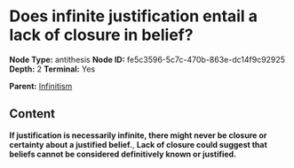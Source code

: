 # Does infinite justification entail a lack of closure in belief?

**Node Type:** antithesis
**Node ID:** fe5c3596-5c7c-470b-863e-dc14f9c92925
**Depth:** 2
**Terminal:** Yes

**Parent:** [Infinitism](infinitism.md)

## Content

**If justification is necessarily infinite, there might never be closure or certainty about a justified belief.**, **Lack of closure could suggest that beliefs cannot be considered definitively known or justified.**
